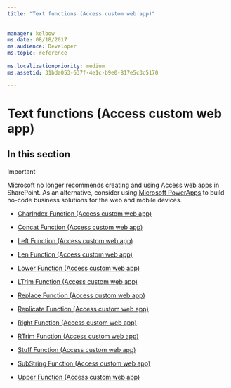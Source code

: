 ```yaml
---
title: "Text functions (Access custom web app)"
 
 
manager: kelbow
ms.date: 08/18/2017
ms.audience: Developer
ms.topic: reference
  
ms.localizationpriority: medium
ms.assetid: 31bda053-637f-4e1c-b9e0-817e5c3c5170

---
```


# Text functions (Access custom web app)

## In this section

> [!IMPORTANT]
> Microsoft no longer recommends creating and using Access web apps in SharePoint. As an alternative, consider using [Microsoft PowerApps](https://powerapps.microsoft.com/) to build no-code business solutions for the web and mobile devices. 
  
- [CharIndex Function (Access custom web app)](charindex-function-access-custom-web-app.md)
    
- [Concat Function (Access custom web app)](concat-function-access-custom-web-app.md)
    
- [Left Function (Access custom web app)](left-function-access-custom-web-app.md)
    
- [Len Function (Access custom web app)](len-function-access-custom-web-app.md)
    
- [Lower Function (Access custom web app)](lower-function-access-custom-web-app.md)
    
- [LTrim Function (Access custom web app)](ltrim-function-access-custom-web-app.md)
    
- [Replace Function (Access custom web app)](replace-function-access-custom-web-app.md)
    
- [Replicate Function (Access custom web app)](replicate-function-access-custom-web-app.md)
    
- [Right Function (Access custom web app)](right-function-access-custom-web-app.md)
    
- [RTrim Function (Access custom web app)](rtrim-function-access-custom-web-app.md)
    
- [Stuff Function (Access custom web app)](stuff-function-access-custom-web-app.md)
    
- [SubString Function (Access custom web app)](substring-function-access-custom-web-app.md)
    
- [Upper Function (Access custom web app)](upper-function-access-custom-web-app.md)
    

